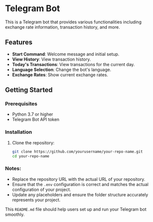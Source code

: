 # Telegram Bot

This is a Telegram bot that provides various functionalities including exchange rate information, transaction history, and more. 

## Features

- **Start Command**: Welcome message and initial setup.
- **View History**: View transaction history.
- **Today's Transactions**: View transactions for the current day.
- **Language Selection**: Change the bot's language.
- **Exchange Rates**: Show current exchange rates.

## Getting Started

### Prerequisites

- Python 3.7 or higher
- Telegram Bot API token

### Installation

1. Clone the repository:
   ```bash
   git clone https://github.com/yourusername/your-repo-name.git
   cd your-repo-name


### Notes:
- Replace the repository URL with the actual URL of your repository.
- Ensure that the `.env` configuration is correct and matches the actual configuration of your project.
- Update any placeholders and ensure the folder structure accurately represents your project.

This `README.md` file should help users set up and run your Telegram bot smoothly.

